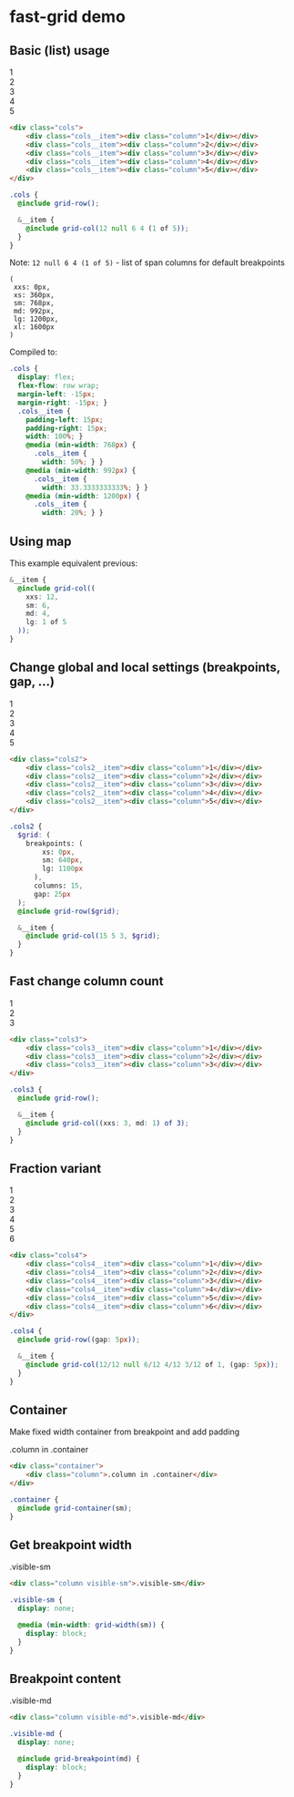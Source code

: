 # fast-grid demo
<style>
@import url("app.css");
</style>

## Basic (list) usage

<div class="content">
    <div class="cols">
        <div class="cols__item"><div class="column">1</div></div>
        <div class="cols__item"><div class="column">2</div></div>
        <div class="cols__item"><div class="column">3</div></div>
        <div class="cols__item"><div class="column">4</div></div>
        <div class="cols__item"><div class="column">5</div></div>
    </div>
</div>

```html
<div class="cols">
    <div class="cols__item"><div class="column">1</div></div>
    <div class="cols__item"><div class="column">2</div></div>
    <div class="cols__item"><div class="column">3</div></div>
    <div class="cols__item"><div class="column">4</div></div>
    <div class="cols__item"><div class="column">5</div></div>
</div>
```

```scss
.cols {
  @include grid-row();

  &__item {
    @include grid-col(12 null 6 4 (1 of 5));
  }
}
```

Note: `12 null 6 4 (1 of 5)` - list of span columns for default breakpoints
```
(
 xxs: 0px,
 xs: 360px,
 sm: 768px,
 md: 992px,
 lg: 1200px,
 xl: 1600px
)
```

Compiled to:

```css
.cols {
  display: flex;
  flex-flow: row wrap;
  margin-left: -15px;
  margin-right: -15px; }
  .cols__item {
    padding-left: 15px;
    padding-right: 15px;
    width: 100%; }
    @media (min-width: 768px) {
      .cols__item {
        width: 50%; } }
    @media (min-width: 992px) {
      .cols__item {
        width: 33.3333333333%; } }
    @media (min-width: 1200px) {
      .cols__item {
        width: 20%; } }
```

## Using map

This example equivalent previous:

```scss
&__item {
  @include grid-col((
    xxs: 12,
    sm: 6,
    md: 4,
    lg: 1 of 5
  ));
}
```

## Change global and local settings (breakpoints, gap, ...)

<div class="content">
    <div class="cols2">
        <div class="cols2__item"><div class="column">1</div></div>
        <div class="cols2__item"><div class="column">2</div></div>
        <div class="cols2__item"><div class="column">3</div></div>
        <div class="cols2__item"><div class="column">4</div></div>
        <div class="cols2__item"><div class="column">5</div></div>
    </div>
</div>

```html
<div class="cols2">
    <div class="cols2__item"><div class="column">1</div></div>
    <div class="cols2__item"><div class="column">2</div></div>
    <div class="cols2__item"><div class="column">3</div></div>
    <div class="cols2__item"><div class="column">4</div></div>
    <div class="cols2__item"><div class="column">5</div></div>
</div>
```

```scss
.cols2 {
  $grid: (
    breakpoints: (
        xs: 0px,
        sm: 640px,
        lg: 1100px
      ),
      columns: 15,
      gap: 25px
  );
  @include grid-row($grid);

  &__item {
    @include grid-col(15 5 3, $grid);
  }
}
```

## Fast change column count

<div class="content">
    <div class="cols3">
        <div class="cols3__item"><div class="column">1</div></div>
        <div class="cols3__item"><div class="column">2</div></div>
        <div class="cols3__item"><div class="column">3</div></div>
    </div>
</div>

```html
<div class="cols3">
    <div class="cols3__item"><div class="column">1</div></div>
    <div class="cols3__item"><div class="column">2</div></div>
    <div class="cols3__item"><div class="column">3</div></div>
</div>
```

```scss
.cols3 {
  @include grid-row();

  &__item {
    @include grid-col((xxs: 3, md: 1) of 3);
  }
}
```

## Fraction variant

<div class="content">
    <div class="cols4">
        <div class="cols4__item"><div class="column">1</div></div>
        <div class="cols4__item"><div class="column">2</div></div>
        <div class="cols4__item"><div class="column">3</div></div>
        <div class="cols4__item"><div class="column">4</div></div>
        <div class="cols4__item"><div class="column">5</div></div>
        <div class="cols4__item"><div class="column">6</div></div>
    </div>
</div>

```html
<div class="cols4">
    <div class="cols4__item"><div class="column">1</div></div>
    <div class="cols4__item"><div class="column">2</div></div>
    <div class="cols4__item"><div class="column">3</div></div>
    <div class="cols4__item"><div class="column">4</div></div>
    <div class="cols4__item"><div class="column">5</div></div>
    <div class="cols4__item"><div class="column">6</div></div>
</div>
```

```scss
.cols4 {
  @include grid-row((gap: 5px));

  &__item {
    @include grid-col(12/12 null 6/12 4/12 3/12 of 1, (gap: 5px));
  }
}
```

## Container

Make fixed width container from breakpoint and add padding

<div class="container">
    <div class="column">.column in .container</div>
</div>

```html
<div class="container">
    <div class="column">.column in .container</div>
</div>
```

```scss
.container {
  @include grid-container(sm);
}
```

## Get breakpoint width

<div class="column visible-sm">.visible-sm</div>

```html
<div class="column visible-sm">.visible-sm</div>
```

```scss
.visible-sm {
  display: none;

  @media (min-width: grid-width(sm)) {
    display: block;
  }
}
```

## Breakpoint content

<div class="column visible-md">.visible-md</div>

```html
<div class="column visible-md">.visible-md</div>
```

```scss
.visible-md {
  display: none;

  @include grid-breakpoint(md) {
    display: block;
  }
}
```